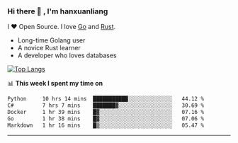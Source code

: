 ### Hi there 👋 , I'm hanxuanliang

<!--
**hanxuanliang/hanxuanliang** is a ✨ _special_ ✨ repository because its `README.md` (this file) appears on your GitHub profile.

Here are some ideas to get you started:

- 🔭 I’m currently working on ...
- 🌱 I’m currently learning ...
- 👯 I’m looking to collaborate on ...
- 🤔 I’m looking for help with ...
- 💬 Ask me about ...
- 📫 How to reach me: ...
- 😄 Pronouns: ...
- ⚡ Fun fact: ...
-->
I ❤ Open Source. I love [Go](https://golang.org) and [Rust](https://www.rust-lang.org/zh-CN/).

* Long-time Golang user
* A novice Rust learner
* A developer who loves databases

[![Top Langs](https://github-readme-stats.vercel.app/api?username=hanxuanliang&show_icons=true&count_private=true&line_height=40)](https://github.com/anuraghazra/github-readme-stats)

📊 **This week I spent my time on**
<!--START_SECTION:waka-->

```txt
Python     10 hrs 14 mins  ███████████░░░░░░░░░░░░░░   44.12 %
C#         7 hrs 7 mins    ███████▓░░░░░░░░░░░░░░░░░   30.69 %
Docker     1 hr 39 mins    █▓░░░░░░░░░░░░░░░░░░░░░░░   07.16 %
Go         1 hr 38 mins    █▓░░░░░░░░░░░░░░░░░░░░░░░   07.06 %
Markdown   1 hr 16 mins    █▒░░░░░░░░░░░░░░░░░░░░░░░   05.47 %
```

<!--END_SECTION:waka-->

***

